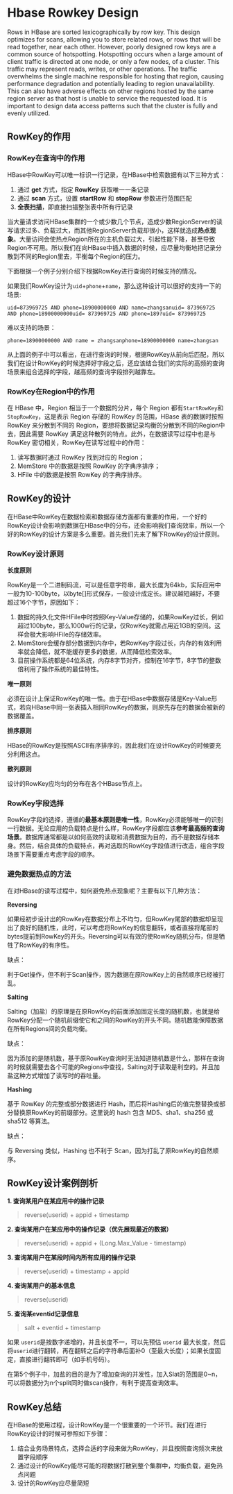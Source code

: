 # Hbase Rowkey Design


Rows in HBase are sorted lexicographically by row key. This design optimizes for scans, allowing you to store related rows, or rows that will be read together, near each other. However, poorly designed row keys are a common source of hotspotting. Hotspotting occurs when a large amount of client traffic is directed at one node, or only a few nodes, of a cluster. This traffic may represent reads, writes, or other operations. The traffic overwhelms the single machine responsible for hosting that region, causing performance degradation and potentially leading to region unavailability. This can also have adverse effects on other regions hosted by the same region server as that host is unable to service the requested load. It is important to design data access patterns such that the cluster is fully and evenly utilized.

<!--more-->

## RowKey的作用

### RowKey在查询中的作用

HBase中RowKey可以唯一标识一行记录，在HBase中检索数据有以下三种方式：

1. 通过 **get** 方式，指定 **RowKey** 获取唯一一条记录
2. 通过 **scan** 方式，设置 **startRow** 和 **stopRow** 参数进行范围匹配
3. **全表扫描**，即直接扫描整张表中所有行记录

当大量请求访问HBase集群的一个或少数几个节点，造成少数RegionServer的读写请求过多、负载过大，而其他RegionServer负载却很小，这样就造成**热点现象**。大量访问会使热点Region所在的主机负载过大，引起性能下降，甚至导致Region不可用。所以我们在向HBase中插入数据的时候，应尽量均衡地把记录分散到不同的Region里去，平衡每个Region的压力。

下面根据一个例子分别介绍下根据RowKey进行查询的时候支持的情况。

如果我们RowKey设计为`uid`+`phone`+`name`，那么这种设计可以很好的支持一下的场景:

```
uid=873969725 AND phone=18900000000 AND name=zhangsanuid= 873969725 AND phone=18900000000uid= 873969725 AND phone=189?uid= 873969725
```

难以支持的场景：

```
phone=18900000000 AND name = zhangsanphone=18900000000 name=zhangsan
```

从上面的例子中可以看出，在进行查询的时候，根据RowKey从前向后匹配，所以我们在设计RowKey的时候选择好字段之后，还应该结合我们的实际的高频的查询场景来组合选择的字段，越高频的查询字段排列越靠左。

### RowKey在Region中的作用

在 HBase 中，Region 相当于一个数据的分片，每个 Region 都有`StartRowKey`和`StopRowKey`，这是表示 Region 存储的 RowKey 的范围，HBase 表的数据时按照 RowKey 来分散到不同的 Region，要想将数据记录均衡的分散到不同的Region中去，因此需要 RowKey 满足这种散列的特点。此外，在数据读写过程中也是与RowKey 密切相关，RowKey在读写过程中的作用：

1. 读写数据时通过 RowKey 找到对应的 Region；
2. MemStore 中的数据是按照 RowKey 的字典序排序；
3. HFile 中的数据是按照 RowKey 的字典序排序。

## RowKey的设计

在HBase中RowKey在数据检索和数据存储方面都有重要的作用，一个好的RowKey设计会影响到数据在HBase中的分布，还会影响我们查询效率，所以一个好的RowKey的设计方案是多么重要。首先我们先来了解下RowKey的设计原则。

### RowKey设计原则

**长度原则**

RowKey是一个二进制码流，可以是任意字符串，最大长度为64kb，实际应用中一般为10-100byte，以byte[]形式保存，一般设计成定长。建议越短越好，不要超过16个字节，原因如下：

1. 数据的持久化文件HFile中时按照Key-Value存储的，如果RowKey过长，例如超过100byte，那么1000w行的记录，仅RowKey就需占用近1GB的空间。这样会极大影响HFile的存储效率。
2. MemStore会缓存部分数据到内存中，若RowKey字段过长，内存的有效利用率就会降低，就不能缓存更多的数据，从而降低检索效率。
3. 目前操作系统都是64位系统，内存8字节对齐，控制在16字节，8字节的整数倍利用了操作系统的最佳特性。

**唯一原则**

必须在设计上保证RowKey的唯一性。由于在HBase中数据存储是Key-Value形式，若向HBase中同一张表插入相同RowKey的数据，则原先存在的数据会被新的数据覆盖。

**排序原则**

HBase的RowKey是按照ASCII有序排序的，因此我们在设计RowKey的时候要充分利用这点。

**散列原则**

设计的RowKey应均匀的分布在各个HBase节点上。

### RowKey字段选择

RowKey字段的选择，遵循的**最基本原则是唯一性**，RowKey必须能够唯一的识别一行数据。无论应用的负载特点是什么样，RowKey字段都应该**参考最高频的查询场景**。数据库通常都是以如何高效的读取和消费数据为目的，而不是数据存储本身。然后，结合具体的负载特点，再对选取的RowKey字段值进行改造，组合字段场景下需要重点考虑字段的顺序。

### 避免数据热点的方法

在对HBase的读写过程中，如何避免热点现象呢？主要有以下几种方法：

**Reversing**

如果经初步设计出的RowKey在数据分布上不均匀，但RowKey尾部的数据却呈现出了良好的随机性，此时，可以考虑将RowKey的信息翻转，或者直接将尾部的bytes提前到RowKey的开头。Reversing可以有效的使RowKey随机分布，但是牺牲了RowKey的有序性。

缺点：

利于Get操作，但不利于Scan操作，因为数据在原RowKey上的自然顺序已经被打乱。

**Salting**

Salting（加盐）的原理是在原RowKey的前面添加固定长度的随机数，也就是给RowKey分配一个随机前缀使它和之间的RowKey的开头不同。随机数能保障数据在所有Regions间的负载均衡。

缺点：

因为添加的是随机数，基于原RowKey查询时无法知道随机数是什么，那样在查询的时候就需要去各个可能的Regions中查找，Salting对于读取是利空的。并且加盐这种方式增加了读写时的吞吐量。

**Hashing**

基于 RowKey 的完整或部分数据进行 Hash，而后将Hashing后的值完整替换或部分替换原RowKey的前缀部分。这里说的 hash 包含 MD5、sha1、sha256 或 sha512 等算法。

缺点：

与 Reversing 类似，Hashing 也不利于 Scan，因为打乱了原RowKey的自然顺序。

## RowKey设计案例剖析

**1. 查询某用户在某应用中的操作记录**

> reverse(userid) + appid + timestamp

**2. 查询某用户在某应用中的操作记录（优先展现最近的数据）**

> reverse(userid) + appid + (Long.Max_Value - timestamp)

**3. 查询某用户在某段时间内所有应用的操作记录**

> reverse(userid) + timestamp + appid

**4. 查询某用户的基本信息**

> reverse(userid)

**5. 查询某eventid记录信息**

> salt + eventid + timestamp

如果 `userid`是按数字递增的，并且长度不一，可以先预估 `userid` 最大长度，然后将`userid`进行翻转，再在翻转之后的字符串后面补0（至最大长度）；如果长度固定，直接进行翻转即可（如手机号码）。

在第5个例子中，加盐的目的是为了增加查询的并发性，加入Slat的范围是0~n，可以将数据分为n个split同时做scan操作，有利于提高查询效率。

## RowKey总结

在HBase的使用过程，设计RowKey是一个很重要的一个环节。我们在进行RowKey设计的时候可参照如下步骤：

1. 结合业务场景特点，选择合适的字段来做为RowKey，并且按照查询频次来放置字段顺序
2. 通过设计的RowKey能尽可能的将数据打散到整个集群中，均衡负载，避免热点问题
3. 设计的RowKey应尽量简短

